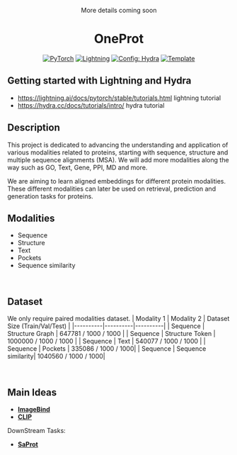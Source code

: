 

<div align="center">

More details coming soon

# OneProt

<a href="https://pytorch.org/get-started/locally/"><img alt="PyTorch" src="https://img.shields.io/badge/PyTorch-ee4c2c?logo=pytorch&logoColor=white"></a>
<a href="https://pytorchlightning.ai/"><img alt="Lightning" src="https://img.shields.io/badge/-Lightning-792ee5?logo=pytorchlightning&logoColor=white"></a>
<a href="https://hydra.cc/"><img alt="Config: Hydra" src="https://img.shields.io/badge/Config-Hydra-89b8cd"></a>
<a href="https://github.com/ashleve/lightning-hydra-template"><img alt="Template" src="https://img.shields.io/badge/-Lightning--Hydra--Template-017F2F?style=flat&logo=github&labelColor=gray"></a><br>


</div>

## Getting started with Lightning and Hydra
- https://lightning.ai/docs/pytorch/stable/tutorials.html lightning tutorial
- https://hydra.cc/docs/tutorials/intro/ hydra tutorial

## Description

This project is dedicated to advancing the understanding and application of various modalities related to proteins, starting with sequence, structure and multiple sequence alignments (MSA). We will add more modalities along the way such as GO, Text, Gene, PPI, MD and more. 

We are aiming to learn aligned embeddings for different protein modalities. These different modalities can later be used on retrieval, prediction and generation tasks for proteins. 

## Modalities 

- Sequence
- Structure
- Text
- Pockets
- Sequence similarity

<br>

## Dataset 
We only require paired modalities dataset. 
| Modality 1 | Modality 2 | Dataset Size (Train/Val/Test) |
|----------|----------|----------|
| Sequence | Structure Graph | 647781 / 1000 / 1000 |
| Sequence | Structure Token | 1000000 / 1000 / 1000 |
| Sequence | Text | 540077 / 1000 / 1000 |
| Sequence | Pockets | 335086 / 1000 / 1000|
| Sequence | Sequence similarity| 1040560 / 1000 / 1000|



<br>

## Main Ideas


- [**ImageBind**](https://arxiv.org/abs/2305.05665)
- [**CLIP**](https://arxiv.org/abs/2103.00020)

DownStream Tasks:

- [**SaProt**](https://www.biorxiv.org/content/10.1101/2023.10.01.)
<br>
